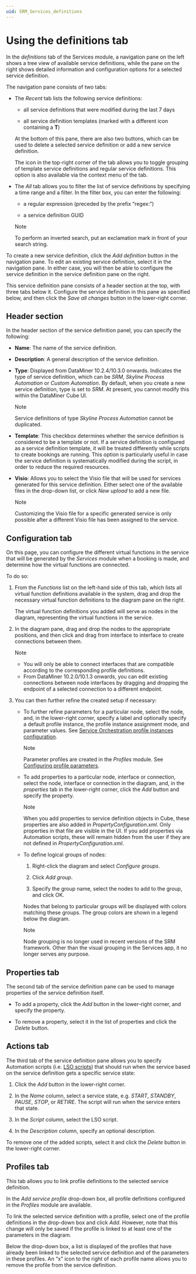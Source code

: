 ```yaml
---
uid: SRM_Services_definitions
---
```


# Using the definitions tab

In the *definitions* tab of the Services module, a navigation pane on the left shows a tree view of available service definitions, while the pane on the right shows detailed information and configuration options for a selected service definition.

The navigation pane consists of two tabs:

- The *Recent* tab lists the following service definitions:

  - all service definitions that were modified during the last 7 days

  - all service definition templates (marked with a different icon containing a **T**)

  At the bottom of this pane, there are also two buttons, which can be used to delete a selected service definition or add a new service definition.

  The icon in the top-right corner of the tab allows you to toggle grouping of template service definitions and regular service definitions. This option is also available via the context menu of the tab.

- The *All* tab allows you to filter the list of service definitions by specifying a time range and a filter. In the filter box, you can enter the following:

  - a regular expression (preceded by the prefix “regex:”)

  - a service definition GUID

  > [!NOTE]
  > To perform an inverted search, put an exclamation mark in front of your search string.

To create a new service definition, click the *Add definition* button in the navigation pane. To edit an existing service definition, select it in the navigation pane. In either case, you will then be able to configure the service definition in the service definition pane on the right.

This service definition pane consists of a header section at the top, with three tabs below it. Configure the service definition in this pane as specified below, and then click the *Save all changes* button in the lower-right corner.

## Header section

In the header section of the service definition panel, you can specify the following:

- **Name**: The name of the service definition.

- **Description**: A general description of the service definition.

- **Type**: Displayed from DataMiner 10.2.4/10.3.0 onwards. Indicates the type of service definition, which can be *SRM*, *Skyline Process Automation* or *Custom Automation*. By default, when you create a new service definition, type is set to *SRM*. At present, you cannot modify this within the DataMiner Cube UI.

  > [!NOTE]
  > Service definitions of type *Skyline Process Automation* cannot be duplicated.

- **Template**: This checkbox determines whether the service definition is considered to be a template or not. If a service definition is configured as a service definition template, it will be treated differently while scripts to create bookings are running. This option is particularly useful in case the service definition is systematically modified during the script, in order to reduce the required resources.

- **Visio**: Allows you to select the Visio file that will be used for services generated for this service definition. Either select one of the available files in the drop-down list, or click *New upload* to add a new file.

  > [!NOTE]
  > Customizing the Visio file for a specific generated service is only possible after a different Visio file has been assigned to the service.

## Configuration tab

On this page, you can configure the different virtual functions in the service that will be generated by the *Services* module when a booking is made, and determine how the virtual functions are connected.

To do so:

1. From the *Functions* list on the left-hand side of this tab, which lists all virtual function definitions available in the system, drag and drop the necessary virtual function definitions to the diagram pane on the right.

   The virtual function definitions you added will serve as nodes in the diagram, representing the virtual functions in the service.

1. In the diagram pane, drag and drop the nodes to the appropriate positions, and then click and drag from interface to interface to create connections between them.

   > [!NOTE]
   >
   > - You will only be able to connect interfaces that are compatible according to the corresponding profile definitions. 
   > - From DataMiner 10.2.0/10.1.3 onwards, you can edit existing connections between node interfaces by dragging and dropping the endpoint of a selected connection to a different endpoint.

1. You can then further refine the created setup if necessary:

   - To further refine parameters for a particular node, select the node, and, in the lower-right corner, specify a label and optionally specify a default profile instance, the profile instance assignment mode, and parameter values. See [Service Orchestration profile instances configuration](xref:Service_Orchestration_profile_instances).

     > [!NOTE]
     > Parameter profiles are created in the *Profiles* module. See [Configuring profile parameters](xref:Configuring_profile_parameters).

   - To add properties to a particular node, interface or connection, select the node, interface or connection in the diagram, and, in the *properties* tab in the lower-right corner, click the *Add* button and specify the property.

     > [!NOTE]
     > When you add properties to service definition objects in Cube, these properties are also added in *PropertyConfiguration.xml*. Only properties in that file are visible in the UI. If you add properties via Automation scripts, these will remain hidden from the user if they are not defined in *PropertyConfiguration.xml*.

   - To define logical groups of nodes:

     1. Right-click the diagram and select *Configure groups*.

     1. Click *Add group*.

     1. Specify the group name, select the nodes to add to the group, and click OK.

     Nodes that belong to particular groups will be displayed with colors matching these groups. The group colors are shown in a legend below the diagram.

     > [!NOTE]
     > Node grouping is no longer used in recent versions of the SRM framework. Other than the visual grouping in the Services app, it no longer serves any purpose.

## Properties tab

The second tab of the service definition pane can be used to manage properties of the service definition itself.

- To add a property, click the *Add* button in the lower-right corner, and specify the property.

- To remove a property, select it in the list of properties and click the *Delete* button.

## Actions tab

The third tab of the service definition pane allows you to specify Automation scripts (i.e. [LSO scripts](xref:srm_scripting#lifecycle-service-orchestration-lso-script)) that should run when the service based on the service definition gets a specific service state:

1. Click the *Add* button in the lower-right corner.

1. In the *Name* column, select a service state, e.g. *START*, *STANDBY*, *PAUSE*, *STOP*, or *RETIRE*. The script will run when the service enters that state.

1. In the *Script* column, select the LSO script.

1. In the *Description* column, specify an optional description.

To remove one of the added scripts, select it and click the *Delete* button in the lower-right corner.

## Profiles tab

This tab allows you to link profile definitions to the selected service definition.

In the *Add service profile* drop-down box, all profile definitions configured in the *Profiles* module are available.

To link the selected service definition with a profile, select one of the profile definitions in the drop-down box and click *Add*. However, note that this change will only be saved if the profile is linked to at least one of the parameters in the diagram.

Below the drop-down box, a list is displayed of the profiles that have already been linked to the selected service definition and of the parameters in these profiles. An “x” icon to the right of each profile name allows you to remove the profile from the service definition.
